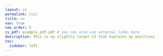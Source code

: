 ```yaml
---
layout: cv
permalink: /cv/
title: cv
nav: true
nav_order: 5
cv_pdf: example_pdf.pdf # you can also use external links here
description: This is my slightly longer CV that explains my positions in a bit more detail. My professional CV is available for download in the top-right corner.
toc:
  sidebar: left
---
```

